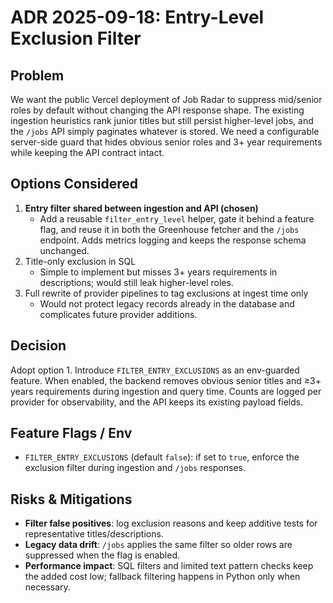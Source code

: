 # ADR 2025-09-18: Entry-Level Exclusion Filter

## Problem

We want the public Vercel deployment of Job Radar to suppress mid/senior roles by default without changing the API response shape. The existing ingestion heuristics rank junior titles but still persist higher-level jobs, and the `/jobs` API simply paginates whatever is stored. We need a configurable server-side guard that hides obvious senior roles and 3+ year requirements while keeping the API contract intact.

## Options Considered

1. **Entry filter shared between ingestion and API (chosen)**
   - Add a reusable `filter_entry_level` helper, gate it behind a feature flag, and reuse it in both the Greenhouse fetcher and the `/jobs` endpoint. Adds metrics logging and keeps the response schema unchanged.
2. Title-only exclusion in SQL
   - Simple to implement but misses 3+ years requirements in descriptions; would still leak higher-level roles.
3. Full rewrite of provider pipelines to tag exclusions at ingest time only
   - Would not protect legacy records already in the database and complicates future provider additions.

## Decision

Adopt option 1. Introduce `FILTER_ENTRY_EXCLUSIONS` as an env-guarded feature. When enabled, the backend removes obvious senior titles and ≥3+ years requirements during ingestion and query time. Counts are logged per provider for observability, and the API keeps its existing payload fields.

## Feature Flags / Env

- `FILTER_ENTRY_EXCLUSIONS` (default `false`): if set to `true`, enforce the exclusion filter during ingestion and `/jobs` responses.

## Risks & Mitigations

- **Filter false positives**: log exclusion reasons and keep additive tests for representative titles/descriptions.
- **Legacy data drift**: `/jobs` applies the same filter so older rows are suppressed when the flag is enabled.
- **Performance impact**: SQL filters and limited text pattern checks keep the added cost low; fallback filtering happens in Python only when necessary.
